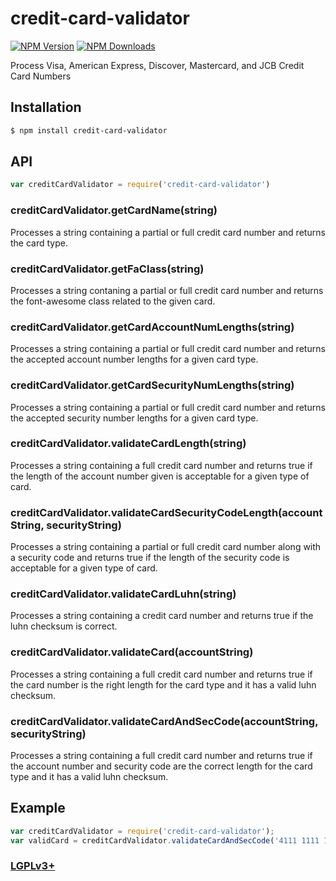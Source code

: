 # credit-card-validator

[![NPM Version][npm-image]][npm-url]
[![NPM Downloads][downloads-image]][downloads-url]

Process Visa, American Express, Discover, Mastercard, and JCB Credit Card Numbers

## Installation

```sh
$ npm install credit-card-validator
```

## API

```js
var creditCardValidator = require('credit-card-validator')

```

### creditCardValidator.getCardName(string)

Processes a string containing a partial or full credit card number and returns the card type.

### creditCardValidator.getFaClass(string)

Processes a string contaning a partial or full credit card number and returns the font-awesome class related to the given card.

### creditCardValidator.getCardAccountNumLengths(string)

Processes a string containing a partial or full credit card number and returns the accepted account number lengths for a given card type.

### creditCardValidator.getCardSecurityNumLengths(string)

Processes a string containing a partial or full credit card number and returns the accepted security number lengths for a given card type.

### creditCardValidator.validateCardLength(string)

Processes a string containing a full credit card number and returns true if the length of the account number given is acceptable for a given type of card.

### creditCardValidator.validateCardSecurityCodeLength(accountString, securityString)

Processes a string containing a partial or full credit card number along with a security code and returns true if the length of the security code is acceptable for a given type of card.

### creditCardValidator.validateCardLuhn(string)

Processes a string containing a credit card number and returns true if the luhn checksum is correct.

### creditCardValidator.validateCard(accountString)

Processes a string containing a full credit card number and returns true if the card number is the right length for the card type and it has a valid luhn checksum.

### creditCardValidator.validateCardAndSecCode(accountString, securityString)

Processes a string containing a full credit card number and returns true if the account number and security code are the correct length for the card type and it has a valid luhn checksum.

## Example

```js
var creditCardValidator = require('credit-card-validator');
var validCard = creditCardValidator.validateCardAndSecCode('4111 1111 1111 1111', '412');
```

### [LGPLv3+](LICENSE)

[npm-image]: https://img.shields.io/npm/v/credit-card-validator.svg
[npm-url]: https://npmjs.org/package/credit-card-validator
[downloads-url]: https://npmjs.org/package/credit-card-validator
[downloads-image]: https://img.shields.io/npm/dm/credit-card-validator.svg
